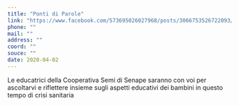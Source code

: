 ```yaml
---
title: "Ponti di Parole"
link: "https://www.facebook.com/573695026027968/posts/3066753526722093/?d=n"
phone: ""
mail: ""
address: ""
coord: ""
souce: ""
date: 2020-04-02
---
```


Le educatrici della Cooperativa Semi di Senape saranno con voi per ascoltarvi e riflettere insieme  sugli aspetti educativi dei bambini in questo tempo di crisi sanitaria
